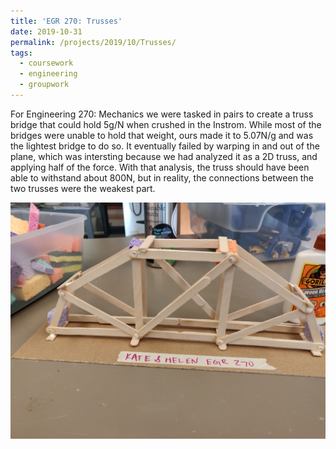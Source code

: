 ```yaml
---
title: 'EGR 270: Trusses'
date: 2019-10-31
permalink: /projects/2019/10/Trusses/
tags:
  - coursework
  - engineering
  - groupwork
---
```


For Engineering 270: Mechanics  we were tasked in pairs to create a truss bridge that could hold 5g/N when crushed in the Instrom. While most of the bridges were unable to hold that weight, ours made it to 5.07N/g and was the lightest bridge to do so. It eventually failed by warping in and out of the plane, which was intersting because we had analyzed it as a 2D truss, and applying half of the force. With that analysis, the truss should have been able to withstand about 800N, but in reality, the connections between the two trusses were the weakest part.

<img src="/images/IMG_20191109_141432.jpg"
     alt="Popsicle stick truss" /> 

